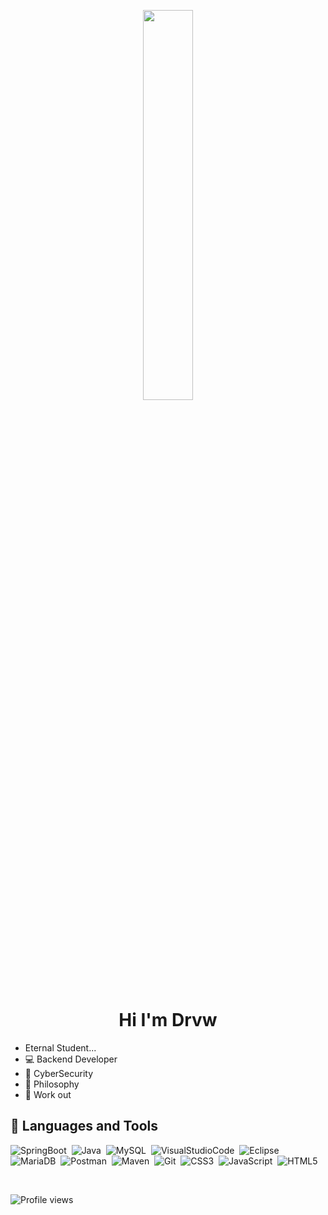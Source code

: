 
<p align ="center"> <img width="40%" height="auto" src="https://64.media.tumblr.com/58ab548bd6bf9efbe1142804da876b2b/tumblr_o4nfg5iLUr1rztjsno3_r1_500.gif" height="300px"/>

<h1 align ="center"> Hi I'm Drvw </h1>


- Eternal Student...
- 💻 Backend Developer
- 🔐 CyberSecurity
- 📖 Philosophy
- 💪 Work out

## 🔧 Languages ​​and Tools

![SpringBoot](https://img.icons8.com/color/40/000000/spring-logo.png)&nbsp;
![Java](https://img.icons8.com/color/40/000000/java-coffee-cup-logo--v2.png)&nbsp;
![MySQL](https://img.icons8.com/color/40/000000/mysql-logo.png)&nbsp;
![VisualStudioCode](https://img.icons8.com/fluency/40/000000/visual-studio-2019.png)&nbsp;
![Eclipse](https://img.icons8.com/external-tal-revivo-shadow-tal-revivo/40/000000/external-eclipse-an-integrated-development-environment-used-in-computer-programming-logo-shadow-tal-revivo.png)&nbsp;
![MariaDB](https://img.icons8.com/color/40/000000/maria-db.png)&nbsp;
![Postman](https://img.icons8.com/external-tal-revivo-shadow-tal-revivo/40/000000/external-postman-is-the-only-complete-api-development-environment-logo-shadow-tal-revivo.png)&nbsp;
![Maven](https://img.icons8.com/ios/40/000000/maven-ios.png)&nbsp;
![Git](https://img.icons8.com/color/40/000000/git.png)&nbsp;
![CSS3](https://img.icons8.com/color/40/000000/css3.png)&nbsp;
![JavaScript](https://img.icons8.com/color/40/000000/javascript--v1.png)&nbsp;
![HTML5](https://img.icons8.com/color/40/000000/html-5--v1.png)&nbsp;

</div>

  
 <br/>
<p align = "left"> <img src = "https://komarev.com/ghpvc/?username=KellisonSilva&color=blue" alt ="Profile views"/> </p>
